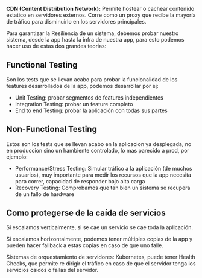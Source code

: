__CDN (Content Distribution Network):__  Permite hostear o cachear contenido estatico en servidores externos. Corre como un proxy que recibe la mayoría de tráfico para disminuirlo en los servidores principales.

Para garantizar la Resiliencia de un sistema, debemos probar nuestro sistema, desde la app hasta la infra de nuestra app, para esto podemos hacer uso de estas dos grandes teorias:

## Functional Testing
Son los tests que se llevan acabo para probar la funcionalidad de los features desarrollados de la app, podemos desarrollar por ej:

* Unit Testing: probar segmentos de features independientes
* Integration Testing: probar un feature completo
* End to end Testing: probar la aplicación con todas sus partes

## Non-Functional Testing
Estos son los tests que se llevan acabo en la aplicacion ya desplegada, no en produccion sino un hambiente controlado, lo mas parecido a prod, por ejemplo:

* Performance/Stress Testing: Simular tráfico a la aplicación (de muchos usuarios), muy importante para medir los recursos que la app necesita para correr, capacidad de responder bajo alta carga
* Recovery Testing: Comprobamos que tan bien un sistema se recupera de un fallo de hardware

## Como protegerse de la caída de servicios
Si escalamos verticalmente, si se cae un servicio se cae toda la aplicación.

Si escalamos horizontalmente, podemos tener múltiples copias de la app y pueden hacer fallback a estas copias en caso de que uno falle.

Sistemas de orquestamiento de servidores: Kubernetes, puede tener Health Checks, que permite re dirigir el tráfico en caso de que el servidor tenga los servicios caídos o fallas del servidor.